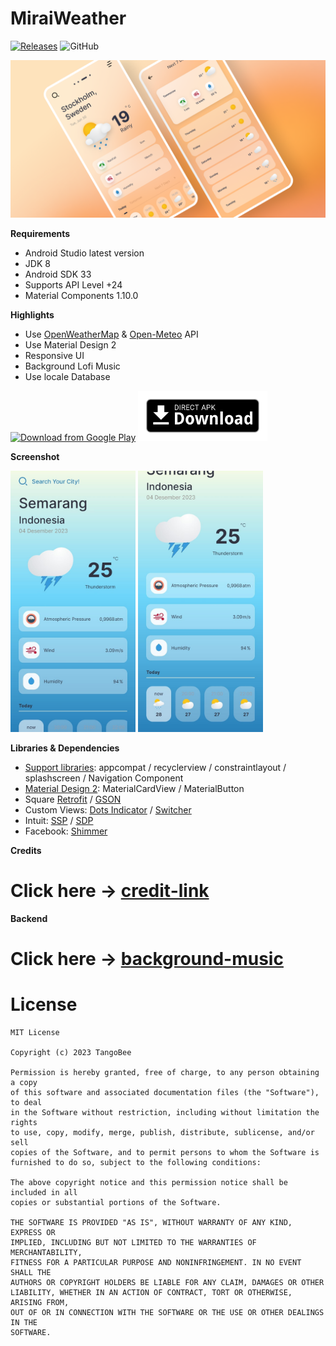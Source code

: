 # MiraiWeather

[![Releases](https://img.shields.io/github/v/release/tangobeee/MiraiWeather.svg)](https://github.com/tangobeee/MiraiWeather/releases/latest)
![GitHub](https://img.shields.io/github/license/tangobeee/weathernaut)

<p align="center"><img src="assets/Flat-cover.png" /></p>

**Requirements**
- Android Studio latest version
- JDK 8
- Android SDK 33
- Supports API Level +24
- Material Components 1.10.0

**Highlights**
- Use [OpenWeatherMap] & [Open-Meteo] API
- Use Material Design 2
- Responsive UI
- Background Lofi Music
- Use locale Database

[<img src="https://play.google.com/intl/en_us/badges/images/generic/en_badge_web_generic.png"
      alt="Download from Google Play"
      height="80">](https://play.google.com/store/apps/details?id=naganohara.mirai.weather)
[<img src="assets/direct-apk-download.png"
      alt="Direct apk download"
      height="80">](https://github.com/tangobeee/MiraiWeather/releases/latest)

**Screenshot**

<div>
  <img width="200" src="assets/1.jpg"/> <img width="200" src="assets/2.jpg"/>
</div>



**Libraries & Dependencies**
- [Support libraries]: appcompat / recyclerview / constraintlayout / splashscreen / Navigation Component
- [Material Design 2]: MaterialCardView / MaterialButton
- Square [Retrofit] / [GSON]
- Custom Views: [Dots Indicator] / [Switcher]
- Intuit: [SSP] / [SDP]
- Facebook: [Shimmer]

**Credits**

# Click here -> [credit-link]


**Backend**

# Click here -> [background-music]

# License
    MIT License
    
    Copyright (c) 2023 TangoBee
    
    Permission is hereby granted, free of charge, to any person obtaining a copy
    of this software and associated documentation files (the "Software"), to deal
    in the Software without restriction, including without limitation the rights
    to use, copy, modify, merge, publish, distribute, sublicense, and/or sell
    copies of the Software, and to permit persons to whom the Software is
    furnished to do so, subject to the following conditions:
    
    The above copyright notice and this permission notice shall be included in all
    copies or substantial portions of the Software.
    
    THE SOFTWARE IS PROVIDED "AS IS", WITHOUT WARRANTY OF ANY KIND, EXPRESS OR
    IMPLIED, INCLUDING BUT NOT LIMITED TO THE WARRANTIES OF MERCHANTABILITY,
    FITNESS FOR A PARTICULAR PURPOSE AND NONINFRINGEMENT. IN NO EVENT SHALL THE
    AUTHORS OR COPYRIGHT HOLDERS BE LIABLE FOR ANY CLAIM, DAMAGES OR OTHER
    LIABILITY, WHETHER IN AN ACTION OF CONTRACT, TORT OR OTHERWISE, ARISING FROM,
    OUT OF OR IN CONNECTION WITH THE SOFTWARE OR THE USE OR OTHER DEALINGS IN THE
    SOFTWARE.
    
[OpenWeatherMap]: https://openweathermap.org/
[Open-Meteo]: https://open-meteo.com/
[credit-link]: https://tangobee.netlify.app/weathernaut/credits
[Support libraries]: https://developer.android.com/jetpack/androidx/
[Material Design 2]: https://material.io/develop/android/
[Retrofit]: https://github.com/square/retrofit
[GSON]: https://github.com/square/retrofit/tree/master/retrofit-converters/gson
[Dots Indicator]: https://github.com/tommybuonomo/dotsindicator
[SDP]: https://github.com/intuit/sdp
[SSP]: https://github.com/intuit/ssp
[Switcher]: https://github.com/bitvale/Switcher
[Shimmer]: https://github.com/facebookarchive/shimmer-android
[background-music]: https://github.com/tangobeee/MiraiWeather-Music-Server
[Release]: https://github.com/tangobeee/MiraiWeather/releases
"# MiraiWeather" 
